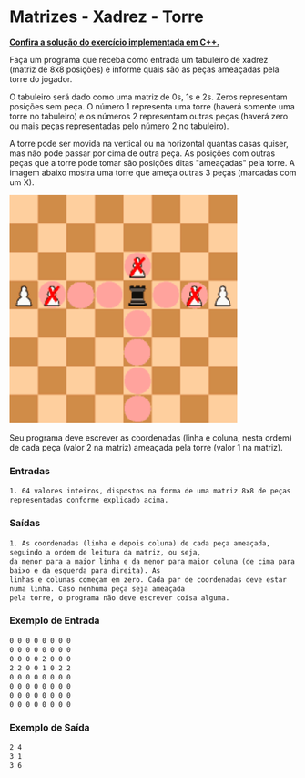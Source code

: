 # Matrizes - Xadrez - Torre

**[Confira a solução do exercício implementada em C++.](09.cpp)**

Faça um programa que receba como entrada um tabuleiro de xadrez (matriz de 8x8 posições) e informe quais são as peças ameaçadas pela torre do jogador.

O tabuleiro será dado como uma matriz de 0s, 1s e 2s. Zeros representam posições sem peça. O número 1 representa uma torre (haverá somente uma torre no tabuleiro) e os números 2 representam outras peças (haverá zero ou mais peças representadas pelo número 2 no tabuleiro).

A torre pode ser movida na vertical ou na horizontal quantas casas quiser, mas não pode passar por cima de outra peça. As posições com outras peças que a torre pode tomar são posições ditas "ameaçadas" pela torre. A imagem abaixo mostra uma torre que ameça outras 3 peças (marcadas com um X).

<img src="./xadrez.png" width=400 height=400>

Seu programa deve escrever as coordenadas (linha e coluna, nesta ordem) de cada peça (valor 2 na matriz) ameaçada pela torre (valor 1 na matriz).

### Entradas

```
1. 64 valores inteiros, dispostos na forma de uma matriz 8x8 de peças representadas conforme explicado acima.

```

### Saídas

```
1. As coordenadas (linha e depois coluna) de cada peça ameaçada, seguindo a ordem de leitura da matriz, ou seja, 
da menor para a maior linha e da menor para maior coluna (de cima para baixo e da esquerda para direita). As 
linhas e colunas começam em zero. Cada par de coordenadas deve estar numa linha. Caso nenhuma peça seja ameaçada 
pela torre, o programa não deve escrever coisa alguma.
```

### Exemplo de Entrada

```
0 0 0 0 0 0 0 0
0 0 0 0 0 0 0 0
0 0 0 0 2 0 0 0
2 2 0 0 1 0 2 2
0 0 0 0 0 0 0 0
0 0 0 0 0 0 0 0
0 0 0 0 0 0 0 0
0 0 0 0 0 0 0 0
```

### Exemplo de Saída

```
2 4
3 1
3 6
```